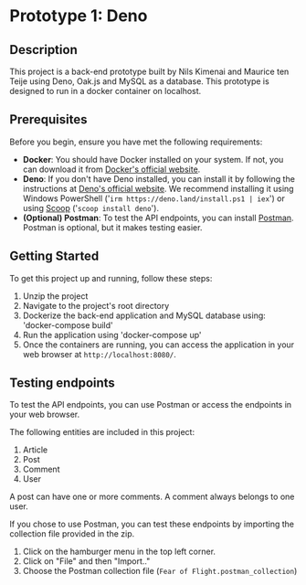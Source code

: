 # Prototype 1: Deno

## Description

This project is a back-end prototype built by Nils Kimenai and Maurice ten Teije
using Deno, Oak.js and MySQL as a database. This prototype is designed to run in
a docker container on localhost.

## Prerequisites

Before you begin, ensure you have met the following requirements:

- **Docker**: You should have Docker installed on your system. If not, you can
  download it from
  [Docker's official website](https://www.docker.com/products/docker-desktop/).
- **Deno**: If you don't have Deno installed, you can install it by following
  the instructions at
  [Deno's official website](https://docs.deno.com/runtime/manual/getting_started/installation).
  We recommend installing it using Windows PowerShell
  ('`irm https://deno.land/install.ps1 | iex`') or using
  [Scoop](https://scoop.sh/) ('`scoop install deno`').
- **(Optional) Postman**: To test the API endpoints, you can install
  [Postman](https://www.postman.com/downloads/). Postman is optional, but it
  makes testing easier.

## Getting Started

To get this project up and running, follow these steps:

1. Unzip the project
2. Navigate to the project's root directory
3. Dockerize the back-end application and MySQL database using: 'docker-compose
   build'
4. Run the application using 'docker-compose up'
5. Once the containers are running, you can access the application in your web
   browser at `http://localhost:8080/`.

## Testing endpoints

To test the API endpoints, you can use Postman or access the endpoints in your
web browser.

The following entities are included in this project:

1. Article
2. Post
3. Comment
4. User

A post can have one or more comments. A comment always belongs to one user.

If you chose to use Postman, you can test these endpoints by importing the
collection file provided in the zip.

1. Click on the hamburger menu in the top left corner.
2. Click on "File" and then "Import.."
3. Choose the Postman collection file (`Fear of Flight.postman_collection`)
